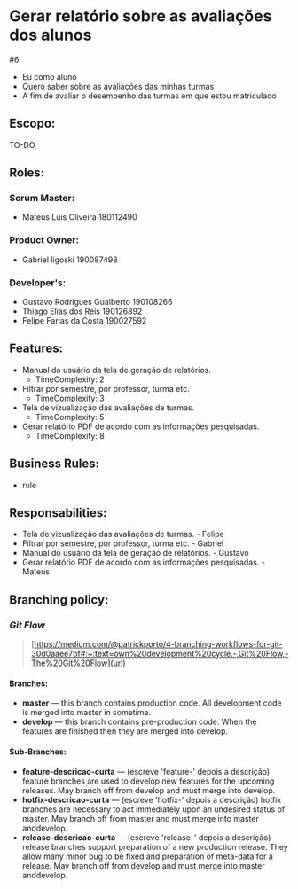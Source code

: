 # Gerar relatório sobre as avaliações dos alunos
#6

- Eu como aluno
- Quero saber sobre as avaliações das minhas turmas
- A fim de avaliar o desempenho das turmas em que estou matriculado

## Escopo:
TO-DO

## Roles:
### Scrum Master:
- Mateus Luis Oliveira 180112490

### Product Owner:
- Gabriel ligoski 190087498

### Developer's:
- Gustavo Rodrigues Gualberto 190108266
- Thiago Elias dos Reis 190126892
- Felipe Farias da Costa 190027592

## Features:
- Manual do usuário da tela de geração de relatórios.
  - TimeComplexity: 2
- Filtrar por semestre, por professor, turma etc.
  - TimeComplexity: 3
- Tela de vizualização das avaliações de turmas.
  - TimeComplexity: 5
- Gerar relatório PDF de acordo com as informações pesquisadas.
  - TimeComplexity: 8

## Business Rules:
- rule

## Responsabilities:
- Tela de vizualização das avaliações de turmas. - Felipe
- Filtrar por semestre, por professor, turma etc. - Gabriel
- Manual do usuário da tela de geração de relatórios. - Gustavo
- Gerar relatório PDF de acordo com as informações pesquisadas. - Mateus

## Branching policy:
### *Git Flow*
> [https://medium.com/@patrickporto/4-branching-workflows-for-git-30d0aaee7bf#:~:text=own%20development%20cycle.-,Git%20Flow,-The%20Git%20Flow](url)

#### Branches:
- **master** — this branch contains production code. All development code is merged into master in sometime.
- **develop** — this branch contains pre-production code. When the features are finished then they are merged into develop.

#### Sub-Branches: 
- **feature-descricao-curta** — (escreve 'feature-' depois a descrição) feature branches are used to develop new features for the upcoming releases. May branch off from develop and must merge into develop.
- **hotfix-descricao-curta** — (escreve 'hotfix-' depois a descrição) hotfix branches are necessary to act immediately upon an undesired status of master. May branch off from master and must merge into master anddevelop.
- **release-descricao-curta** — (escreve 'release-' depois a descrição) release branches support preparation of a new production release. They allow many minor bug to be fixed and preparation of meta-data for a release. May branch off from develop and must merge into master anddevelop.

